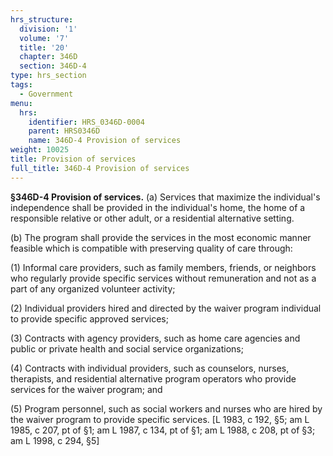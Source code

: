 ```yaml
---
hrs_structure:
  division: '1'
  volume: '7'
  title: '20'
  chapter: 346D
  section: 346D-4
type: hrs_section
tags:
  - Government
menu:
  hrs:
    identifier: HRS_0346D-0004
    parent: HRS0346D
    name: 346D-4 Provision of services
weight: 10025
title: Provision of services
full_title: 346D-4 Provision of services
---
```

**§346D-4 Provision of services.** (a) Services that maximize the individual's independence shall be provided in the individual's home, the home of a responsible relative or other adult, or a residential alternative setting.

(b) The program shall provide the services in the most economic manner feasible which is compatible with preserving quality of care through:

(1) Informal care providers, such as family members, friends, or neighbors who regularly provide specific services without remuneration and not as a part of any organized volunteer activity;

(2) Individual providers hired and directed by the waiver program individual to provide specific approved services;

(3) Contracts with agency providers, such as home care agencies and public or private health and social service organizations;

(4) Contracts with individual providers, such as counselors, nurses, therapists, and residential alternative program operators who provide services for the waiver program; and

(5) Program personnel, such as social workers and nurses who are hired by the waiver program to provide specific services. [L 1983, c 192, §5; am L 1985, c 207, pt of §1; am L 1987, c 134, pt of §1; am L 1988, c 208, pt of §3; am L 1998, c 294, §5]